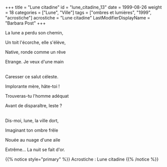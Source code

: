 +++
title = "Lune citadine"
id = "lune_citadine_13"
date = 1999-08-26
weight = 18
categories = ["Lune", "Ville"]
tags = ["ombres et lumières", "1999", "acrostiche"]
acrostiche = "Lune citadine"
LastModifierDisplayName = "Barbara Post"
+++

La lune a perdu son chemin,

Un toit l'écorche, elle s'élève,

Native, ronde comme un rêve

Etrange. Je veux d'une main

 \
Caresser ce salut céleste.

Implorante mère, hâte-toi !

Trouveras-tu l'homme adéquat

Avant de disparaître, leste ?

 \
Dis-moi, lune, la ville dort,

Imaginant ton ombre frêle

Nouée au nuage d'une aile

Extrême... La nuit se fait d'or.

{{% notice style="primary" %}}
Acrostiche : Lune citadine
{{% /notice %}}
